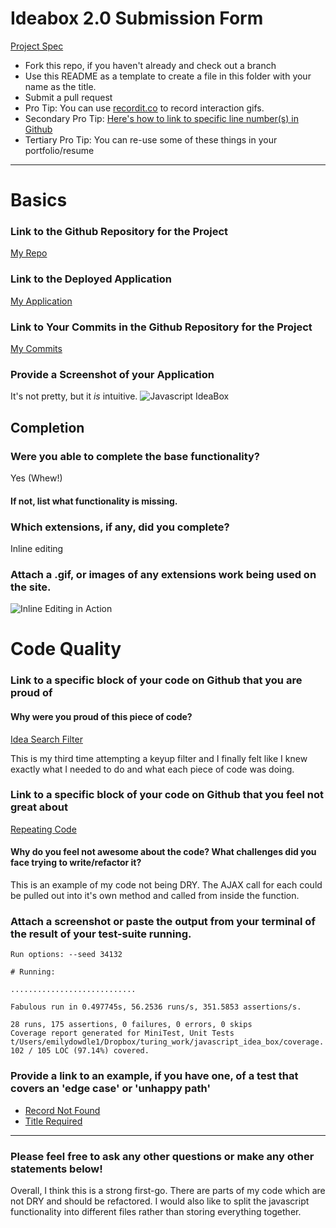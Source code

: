 # Ideabox 2.0 Submission Form
[Project Spec](https://github.com/turingschool/curriculum/blob/master/source/projects/revenge_of_idea_box.markdown)

* Fork this repo, if you haven't already and check out a branch
* Use this README as a template to create a file in this folder with your name as the title.
* Submit a pull request
* Pro Tip: You can use [recordit.co](http://recordit.co/) to record interaction gifs.
* Secondary Pro Tip: [Here's how to link to specific line number(s) in Github](http://stackoverflow.com/questions/23821235/how-to-link-to-specific-line-number-on-github)
* Tertiary Pro Tip: You can re-use some of these things in your portfolio/resume

------

# Basics

### Link to the Github Repository for the Project
[My Repo](https://github.com/emilydowdle/idea-box-javascript)

### Link to the Deployed Application
[My Application](https://idea-box-javascript.herokuapp.com/)

### Link to Your Commits in the Github Repository for the Project
[My Commits](https://github.com/emilydowdle/idea-box-javascript/commits/master)

### Provide a Screenshot of your Application

It's not pretty, but it _is_ intuitive.
![Javascript IdeaBox](http://static1.squarespace.com/static/55d22bc9e4b04baeaff0fcf5/t/56b3820ba3360ce530d4ed8e/1454604819088/?format=2500w)

## Completion

### Were you able to complete the base functionality?

Yes (Whew!)

#### If not, list what functionality is missing.

### Which extensions, if any, did you complete?

Inline editing

### Attach a .gif, or images of any extensions work being used on the site.

![Inline Editing in Action](http://g.recordit.co/AC56cMuA0g.gif)

# Code Quality

### Link to a specific block of your code on Github that you are proud of
#### Why were you proud of this piece of code?

[Idea Search Filter](https://github.com/emilydowdle/idea-box-javascript/blob/master/app/assets/javascripts/home_index.js#L206-L220)

This is my third time attempting a keyup filter and I finally felt like I knew exactly what I needed to do and what each piece of code was doing.

### Link to a specific block of your code on Github that you feel not great about

[Repeating Code](https://github.com/emilydowdle/idea-box-javascript/blob/master/app/assets/javascripts/home_index.js#L94-L146)

#### Why do you feel not awesome about the code? What challenges did you face trying to write/refactor it?

This is an example of my code not being DRY. The AJAX call for each could be pulled out into it's own method and called from inside the function. 

### Attach a screenshot or paste the output from your terminal of the result of your test-suite running.

    Run options: --seed 34132

    # Running:

    ............................

    Fabulous run in 0.497745s, 56.2536 runs/s, 351.5853 assertions/s.

    28 runs, 175 assertions, 0 failures, 0 errors, 0 skips
    Coverage report generated for MiniTest, Unit Tests t/Users/emilydowdle1/Dropbox/turing_work/javascript_idea_box/coverage.
    102 / 105 LOC (97.14%) covered.

### Provide a link to an example, if you have one, of a test that covers an 'edge case' or 'unhappy path'

* [Record Not Found ](https://github.com/emilydowdle/idea-box-javascript/blob/master/test/controllers/api/v1/ideas_controller_test.rb#L41-L48)
* [Title Required](https://github.com/emilydowdle/idea-box-javascript/blob/master/test/controllers/api/v1/ideas_controller_test.rb#L79-L86)

-----

### Please feel free to ask any other questions or make any other statements below!

Overall, I think this is a strong first-go. There are parts of my code which are not DRY and should be refactored. I would also like to split the javascript functionality into different files rather than storing everything together.
